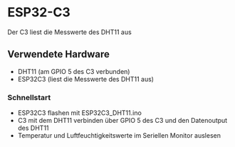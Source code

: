 # ESP32-C3 

Der C3 liest die Messwerte des DHT11 aus

## Verwendete Hardware

- DHT11 (am GPIO 5 des C3 verbunden)
- ESP32C3 (liest die Messwerte des DHT11 aus)


### Schnellstart

- ESP32C3 flashen mit ESP32C3_DHT11.ino
- C3 mit dem DHT11 verbinden über GPIO 5 des C3 und den Datenoutput des DHT11
- Temperatur und Luftfeuchtigkeitswerte im Seriellen Monitor auslesen


